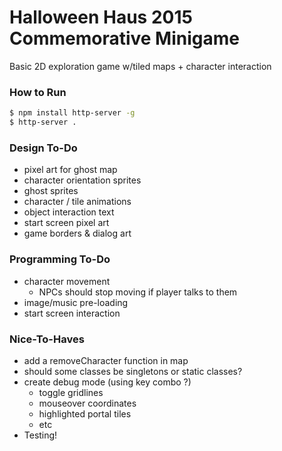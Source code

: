 # Halloween Haus 2015 Commemorative Minigame

Basic 2D exploration game w/tiled maps + character interaction

### How to Run
```bash
$ npm install http-server -g
$ http-server .
```

### Design To-Do
- pixel art for ghost map
- character orientation sprites
- ghost sprites
- character / tile animations
- object interaction text
- start screen pixel art
- game borders & dialog art

### Programming To-Do
- character movement
  - NPCs should stop moving if player talks to them
- image/music pre-loading
- start screen interaction
  
### Nice-To-Haves
- add a removeCharacter function in map
- should some classes be singletons or static classes?
- create debug mode (using key combo ?)
  - toggle gridlines
  - mouseover coordinates
  - highlighted portal tiles
  - etc
- Testing!

